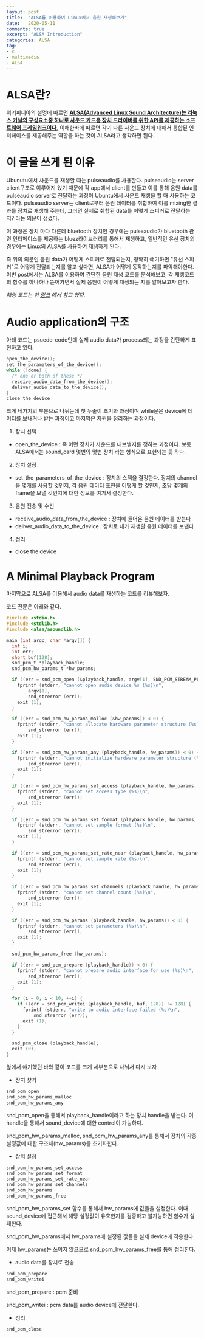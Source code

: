 ```yaml
---
layout: post
title:  "ALSA를 이용하여 Linux에서 음원 재생해보기"
date:   2020-05-11
comments: true
excerpt: "ALSA Introduction"
categories: ALSA 
tag:
- c
- multimedia 
- ALSA 
---
```

# ALSA란?
위키피디아의 설명에 따르면
**[ALSA(Advanced Linux Sound Architecture)는 리눅스 커널의 구성요소중 하나로 사운드 카드용 장치 드라이버를 위한 API를 제공하는 소프트웨어 프레임워크이다.](https://ko.wikipedia.org/wiki/%EA%B3%A0%EA%B8%89_%EB%A6%AC%EB%88%85%EC%8A%A4_%EC%82%AC%EC%9A%B4%EB%93%9C_%EC%95%84%ED%82%A4%ED%85%8D%EC%B2%98)**
이해한바에 따르면 각기 다른 사운드 장치에 대해서 통합된 인터페이스를 제공해주는 역할을 하는 것이 ALSA라고 생각하면 된다.

# 이 글을 쓰게 된 이유 
Ubunutu에서 사운드를 재생할 때는 pulseaudio를 사용한다. pulseaudio는 server client구조로 이루어져 있기 때문에 각 app에서 client를 만들고 이를 통해 음원 data를 pulseaudio server로 전달하는 과정이 Ubuntu에서 사운드 재생을 할 때 사용하는 코드이다. pulseaudio server는 client로부터 음원 데이터를 취합하여 이를  mixing한 결과를 장치로 재생해 주는데, 그러면 실제로 취합된 data를 어떻게 스피커로 전달하는지? 라는 의문이 생겼다.

이 과정은 장치 마다 다른데 bluetooth 장치인 경우에는 pulseaudio가 bluetooth 관련 인터페이스를 제공하는 bluez라이브러리를 통해서 재생하고, 일반적인 유선 장치의 경우에는 Linux의 ALSA를 사용하여 재생하게 된다.

즉 위의 의문인 음원 data가 어떻게 스피커로 전달되는지, 정확히 얘기하면 "유선 스피커"로 어떻게 전달되는지를 알고 싶다면, ALSA가 어떻게 동작하는지를 파악해야한다. 이번 post에서는 ALSA를 이용하여 간단한 음원 재생 코드를 분석해보고, 각 재생코드의 함수를 하나하나 뜯어가면서 실제 음원이 어떻게 재생되는 지를 알아보고자 한다.


*해당 코드는 이 [링크](http://equalarea.com/paul/alsa-audio.html) 에서 참고 했다.*

# Audio application의 구조
아래 코드는 psuedo-code인데 실제 audio data가 process되는 과정을 간단하게 표현하고 있다.
```c
open_the_device();
set_the_parameters_of_the_device();
while (!done) {
  /* one or both of these */
  receive_audio_data_from_the_device();
  deliver_audio_data_to_the_device();
}
close the device
```
크게 네가지의 부분으로 나뉘는데 첫 두줄이 초기화 과정이며 while문은 device에 데이터를 보내거나 받는 과정이고 마지막은 자원을 정리하는 과정이다.

1. 장치 선택
* open_the_device : 즉 어떤 장치가 사운드를 내보낼지를 정하는 과정이다. 보통 ALSA에서는 sound_card 몇번의 몇번 장치 라는 형식으로 표현되는 듯 하다.
2. 장치 설정 
* set_the_parameters_of_the_device : 장치의 스펙을 결정한다. 장치의 channel을 몇개를 사용할 것인지, 각 음원 데이터 표현을 어떻게 할 것인지, 초당 몇개의 frame을 보낼 것인지에 대한 정보를 여기서 결정한다.
3. 음원 전송 및 수신
* receive_audio_data_from_the_device : 장치에 들어온 음원 데이터를 받는다
* deliver_audio_data_to_the_device : 장치로 내가 재생할 음원 데이터를 보낸다
4. 정리
* close the device


# A Minimal Playback Program

마지막으로 ALSA를 이용해서 audio data를 재생하는 코드를 리뷰해보자.

코드 전문은 아래와 같다.

```c
#include <stdio.h>
#include <stdlib.h>
#include <alsa/asoundlib.h>

main (int argc, char *argv[]) {
  int i;
  int err;
  short buf[128];
  snd_pcm_t *playback_handle;
  snd_pcm_hw_params_t *hw_params;

  if ((err = snd_pcm_open (&playback_handle, argv[1], SND_PCM_STREAM_PLAYBACK, 0)) < 0) {
    fprintf (stderr, "cannot open audio device %s (%s)\n", 
        argv[1],
        snd_strerror (err));
    exit (1);
  }

  if ((err = snd_pcm_hw_params_malloc (&hw_params)) < 0) {
    fprintf (stderr, "cannot allocate hardware parameter structure (%s)\n",
        snd_strerror (err));
    exit (1);
  }

  if ((err = snd_pcm_hw_params_any (playback_handle, hw_params)) < 0) {
    fprintf (stderr, "cannot initialize hardware parameter structure (%s)\n",
        snd_strerror (err));
    exit (1);
  }

  if ((err = snd_pcm_hw_params_set_access (playback_handle, hw_params, SND_PCM_ACCESS_RW_INTERLEAVED)) < 0) {
    fprintf (stderr, "cannot set access type (%s)\n",
        snd_strerror (err));
    exit (1);
  }

  if ((err = snd_pcm_hw_params_set_format (playback_handle, hw_params, SND_PCM_FORMAT_S16_LE)) < 0) {
    fprintf (stderr, "cannot set sample format (%s)\n",
        snd_strerror (err));
    exit (1);
  }

  if ((err = snd_pcm_hw_params_set_rate_near (playback_handle, hw_params, 44100, 0)) < 0) {
    fprintf (stderr, "cannot set sample rate (%s)\n",
        snd_strerror (err));
    exit (1);
  }

  if ((err = snd_pcm_hw_params_set_channels (playback_handle, hw_params, 2)) < 0) {
    fprintf (stderr, "cannot set channel count (%s)\n",
        snd_strerror (err));
    exit (1);
  }

  if ((err = snd_pcm_hw_params (playback_handle, hw_params)) < 0) {
    fprintf (stderr, "cannot set parameters (%s)\n",
        snd_strerror (err));
    exit (1);
  }

  snd_pcm_hw_params_free (hw_params);

  if ((err = snd_pcm_prepare (playback_handle)) < 0) {
    fprintf (stderr, "cannot prepare audio interface for use (%s)\n",
        snd_strerror (err));
    exit (1);
  }

  for (i = 0; i < 10; ++i) {
    if ((err = snd_pcm_writei (playback_handle, buf, 128)) != 128) {
      fprintf (stderr, "write to audio interface failed (%s)\n",
          snd_strerror (err));
      exit (1);
    }
  }

  snd_pcm_close (playback_handle);
  exit (0);
}
```

앞에서 얘기했던 바와 같이 코드를 크게 세부분으로 나눠서 다시 보자

* 장치 찾기
```c
snd_pcm_open
snd_pcm_hw_params_malloc
snd_pcm_hw_params_any
```

snd_pcm_open을 통해서 playback_handle이라고 하는 장치 handle을 받는다. 이 handle을 통해서 sound_device에 대한 control이 가능하다.

snd_pcm_hw_params_malloc, snd_pcm_hw_params_any를 통해서 장치의 각종 설정값에 대한 구조체(hw_params)를 초기화한다.

* 장치 설정
```c
snd_pcm_hw_params_set_access
snd_pcm_hw_params_set_format 
snd_pcm_hw_params_set_rate_near
snd_pcm_hw_params_set_channels
snd_pcm_hw_params
snd_pcm_hw_params_free 
```

snd_pcm_hw_params_set 함수를 통해서 hw_params에 값들을 설정한다. 이때 sound_device에 접근해서 해당 설정값이 유효한지를 검증하고 불가능하면 함수가 실패한다.

snd_pcm_hw_params에서 hw_params에 설정된 값들을 실제 device에 적용한다.

이제 hw_params는 쓰이지 않으므로 snd_pcm_hw_params_free를 통해 정리한다.

* audio data를 장치로 전송 
```c
snd_pcm_prepare
snd_pcm_writei
```

snd_pcm_prepare : pcm 준비 

snd_pcm_writei : pcm data를 audio device에 전달한다. 

* 정리
```c
snd_pcm_close
```

